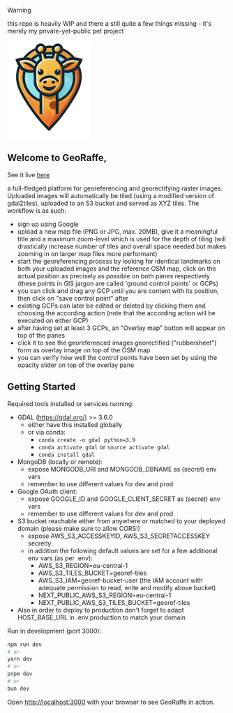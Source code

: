 > [!WARNING] 
> this repo is heavily WIP and there a still quite a few things missing - it's merely my private-yet-public pet project


![GeoRaffe is where you can compare maps through the beauty of georeferencing and georectifying](/public/assets/icons/georaffe.png) 

## Welcome to GeoRaffe, 

See it live [here](https://georaffe.org/)

a full-fledged platform for georeferencing and georectifying raster images. Uploaded images will automatically be tiled (using a modified version of gdal2tiles), uploaded to an S3 bucket and served as XYZ tiles.
The workflow is as such:

* sign up using Google
* upload a new map file (PNG or JPG, max. 20MB), give it a meaningful title and a maximum zoom-level which is used for the depth of tiling (will drastically increase number of tiles and overall space needed but makes zooming in on larger map files more performant)
* start the georeferencing process by looking for identical landmarks on both your uploaded images and the reference OSM map, click on the actual position as precisely as possible on both panes respectively (these points in GIS jargon are called 'ground control points' or GCPs)
* you can click and drag any GCP until you are content with its position, then click on "save control point" after
* existing GCPs can later be edited or deleted by clicking them and choosing the according action (note that the according action will be executed on either GCP)
* after having set at least 3 GCPs, an "Overlay map" button will appear on top of the panes
* click it to see the georeferenced images georectified ("rubbersheet") form as overlay image on top of the OSM map
* you can verify how well the control points have been set by using the opacity slider on top of the overlay pane

## Getting Started

Required tools installed or services running:

* GDAL (https://gdal.org/) >= 3.6.0
    * either have this installed globally
    * or via conda:
        * `conda create -n gdal python=3.9`
        * `conda activate gdal` or `source activate gdal`
        * `conda install gdal`
* MongoDB (locally or remote):
    * expose MONGODB_URI and MONGODB_DBNAME as (secret) env vars
    * remember to use different values for dev and prod
* Google OAuth client:
    * expose GOOGLE_ID and GOOGLE_CLIENT_SECRET as (secret) env vars
    * remember to use different values for dev and prod
* S3 bucket reachable either from anywhere or matched to your deployed domain (please make sure to allow CORS!)
    * expose AWS_S3_ACCESSKEYID, AWS_S3_SECRETACCESSKEY secretly
    * in addition the following default values are set for a few additional env vars (as per .env):
        * AWS_S3_REGION=eu-central-1
        * AWS_S3_TILES_BUCKET=georef-tiles
        * AWS_S3_IAM=georef-bucket-user (the IAM account with adequate permission to read, write and modify above bucket)
        * NEXT_PUBLIC_AWS_S3_REGION=eu-central-1
        * NEXT_PUBLIC_AWS_S3_TILES_BUCKET=georef-tiles
* Also in order to deploy to production don't forget to adapt HOST_BASE_URL in .env.production to match your domain


Run in development (port 3000):

```bash
npm run dev
# or
yarn dev
# or
pnpm dev
# or
bun dev
```

Open [http://localhost:3000](http://localhost:3000) with your browser to see GeoRaffe in action.

